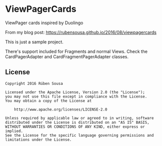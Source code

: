 # ViewPagerCards
ViewPager cards inspired by Duolingo

From my blog post: https://rubensousa.github.io/2016/08/viewpagercards

This is just a sample project.

There's support included for Fragments and normal Views. Check the CardPagerAdapter and CardFragmentPagerAdapter classes.


## License

    Copyright 2016 Rúben Sousa
    
    Licensed under the Apache License, Version 2.0 (the "License");
    you may not use this file except in compliance with the License.
    You may obtain a copy of the License at
    
        http://www.apache.org/licenses/LICENSE-2.0
    
    Unless required by applicable law or agreed to in writing, software
    distributed under the License is distributed on an "AS IS" BASIS,
    WITHOUT WARRANTIES OR CONDITIONS OF ANY KIND, either express or implied.
    See the License for the specific language governing permissions and
    limitations under the License.
